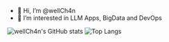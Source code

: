 - 👋 Hi, I’m @wellCh4n
- 👀 I’m interested in LLM Apps, BigData and DevOps

<!---
wellCh4n/wellCh4n is a ✨ special ✨ repository because its `README.md` (this file) appears on your GitHub profile.
You can click the Preview link to take a look at your changes.
--->

![wellCh4n's GitHub stats](https://github-readme-stats.vercel.app/api?username=wellch4n&show_icons=true&show=prs_merged,prs_merged_percentage&rank_icon=percentile&hide_title=true&theme=transparent)
![Top Langs](https://github-readme-stats.vercel.app/api/top-langs/?username=wellch4n&langs_count=4&hide_title=true&size_weight=0.5&count_weight=0.5&theme=transparent)
